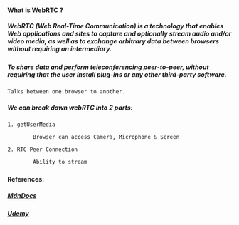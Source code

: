 #### What is WebRTC ?

##### WebRTC (Web Real-Time Communication) is a technology that enables Web applications and sites to capture and optionally stream audio and/or video media, as well as to exchange arbitrary data between browsers without requiring an intermediary. 

##### To share data and perform teleconferencing peer-to-peer, without requiring that the user install plug-ins or any other third-party software.

    Talks between one browser to another.

##### We can break down webRTC into 2 parts:

    1. getUserMedia

            Browser can access Camera, Microphone & Screen

    2. RTC Peer Connection

            Ability to stream

##### 

##### 

#####




#### References:

##### [MdnDocs](https://developer.mozilla.org/en-US/docs/Web/API/WebRTC_API)

##### [Udemy](https://www.udemy.com/share/109xoy3@XaqwSTKPHaGE3sODp4cPc--pmaOhLFvrcRPTj0ujhmmT5QK1Tkbts5O4_3JSTR-pTQ==/)
